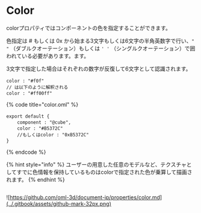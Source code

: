 # Color

colorプロパティではコンポーネントの色を指定することができます。

色指定は \# もしくは 0x から始まる3文字もしくは6文字の半角英数字で行い、`" "` （ダブルクオーテーション）もしくは `' '` （シングルクオーテーション）で囲われている必要があります。ます。

3文字で指定した場合はそれぞれの数字が反復して6文字として認識されます。

```text
color : "#f0f"
// は以下のように解釈される
color : "#ff00ff"
```

{% code title="color.oml" %}
```text
export default {
    component : "@cube",
    color : "#B5372C"
    //もしくはcolor : "0xB5372C"
}
```
{% endcode %}

{% hint style="info" %}
ユーザーの用意した任意のモデルなど、テクスチャとしてすでに色情報を保持しているものはcolorで指定された色が乗算して描画されます。
{% endhint %}

## 

![https://github.com/oml-3d/document-jp/properties/color.md](../.gitbook/assets/github-mark-32px.png)

